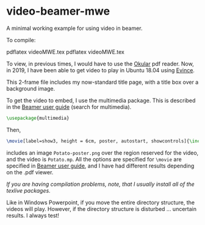 # video-beamer-mwe
A minimal working example for using video in beamer.

To compile:

pdflatex videoMWE.tex
pdflatex videoMWE.tex

To view, in previous times, I would have to use the [Okular](https://okular.kde.org/) pdf reader.  Now, in 2019, I have been able to get video to play in Ubuntu 18.04 using [Evince](https://wiki.gnome.org/Apps/Evince).

This 2-frame file includes my now-standard title page, with a title box over a background image. 

To get the video to embed, I use the multimedia package. This is described in the [Beamer user guide](http://www.ctan.org/tex-archive/macros/latex/contrib/beamer/doc/beameruserguide.pdf) (search for multimedia).

````latex
\usepackage{multimedia}
````

Then, 

````latex
\movie[label=show3, height = 6cm, poster, autostart, showcontrols]{\includegraphics[height = 6cm]{\imagepath/Potato-poster.png}}{\imagepath/Potato.mp4}
````

includes an image `Potato-poster.png` over the region reserved for the video, and the video is `Potato.mp`.  All the options are specified for `\movie` are specified in [Beamer user guide](http://www.ctan.org/tex-archive/macros/latex/contrib/beamer/doc/beameruserguide.pdf), and I have had different results depending on the .pdf viewer.   

*If you are having compilation problems, note, that I usually install all of the texlive packages.*

Like in Windows Powerpoint, if you move the entire directory structure, the videos will play.  However, if the directory structure is disturbed ... uncertain results.  I always test!



 
